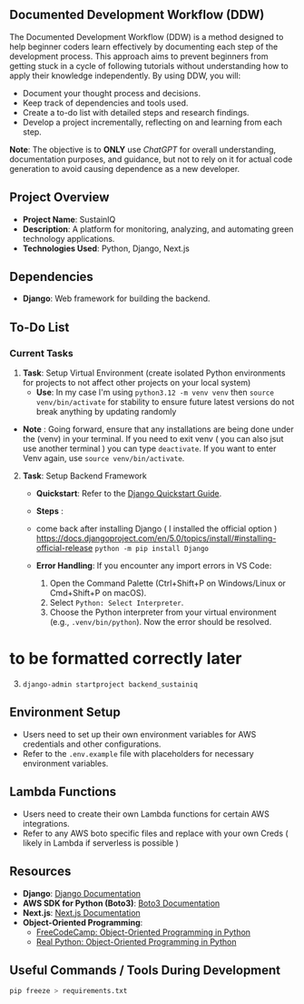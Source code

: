 ## Documented Development Workflow (DDW)

The Documented Development Workflow (DDW) is a method designed to help beginner coders learn effectively by documenting each step of the development process. This approach aims to prevent beginners from getting stuck in a cycle of following tutorials without understanding how to apply their knowledge independently. By using DDW, you will:

- Document your thought process and decisions.
- Keep track of dependencies and tools used.
- Create a to-do list with detailed steps and research findings.
- Develop a project incrementally, reflecting on and learning from each step.

**Note**: The objective is to **ONLY** use _ChatGPT_ for overall understanding, documentation purposes, and guidance, but not to rely on it for actual code generation to avoid causing dependence as a new developer.

## Project Overview

- **Project Name**: SustainIQ
- **Description**: A platform for monitoring, analyzing, and automating green technology applications.
- **Technologies Used**: Python, Django, Next.js
## Dependencies

- **Django**: Web framework for building the backend.

## To-Do List

### Current Tasks

1. **Task**: Setup Virtual Environment (create isolated Python environments for projects to not affect other projects on your local system)
   - **Use**: In my case I'm using `python3.12 -m venv venv` then `source venv/bin/activate` for stability to ensure future latest versions do not break anything by updating randomly
  - **Note** : Going forward, ensure that any installations are being done under the (venv) in your terminal. If you need to exit venv ( you can also jsut use another terminal ) you can type `deactivate`. If you want to enter Venv again, use `source venv/bin/activate`.

2. **Task**: Setup Backend Framework
   - **Quickstart**: Refer to the [Django Quickstart Guide](https://docs.djangoproject.com/en/5.0/intro/tutorial01/).
   - **Steps** : 
   -  come back after installing Django ( I installed the official option ) https://docs.djangoproject.com/en/5.0/topics/install/#installing-official-release `python -m pip install Django`

   - **Error Handling**: If you encounter any import errors in VS Code:
     1. Open the Command Palette (Ctrl+Shift+P on Windows/Linux or Cmd+Shift+P on macOS).
     2. Select `Python: Select Interpreter`.
     3. Choose the Python interpreter from your virtual environment (e.g., `.venv/bin/python`).
     Now the error should be resolved.

# to be formatted correctly later

  3. `django-admin startproject backend_sustainiq`


## Environment Setup

- Users need to set up their own environment variables for AWS credentials and other configurations.
- Refer to the `.env.example` file with placeholders for necessary environment variables.

## Lambda Functions

- Users need to create their own Lambda functions for certain AWS integrations.
- Refer to any AWS boto specific files and replace with your own Creds ( likely in Lambda if serverless is possible )
## Resources

- **Django**: [Django Documentation](https://docs.djangoproject.com/en/stable/)
- **AWS SDK for Python (Boto3)**: [Boto3 Documentation](https://boto3.amazonaws.com/v1/documentation/api/latest/index.html)
- **Next.js**: [Next.js Documentation](https://nextjs.org/docs)
- **Object-Oriented Programming**:
  - [FreeCodeCamp: Object-Oriented Programming in Python](https://www.freecodecamp.org/news/object-oriented-programming-in-python/)
  - [Real Python: Object-Oriented Programming in Python](https://realpython.com/python3-object-oriented-programming/)

## Useful Commands / Tools During Development

```bash
pip freeze > requirements.txt
